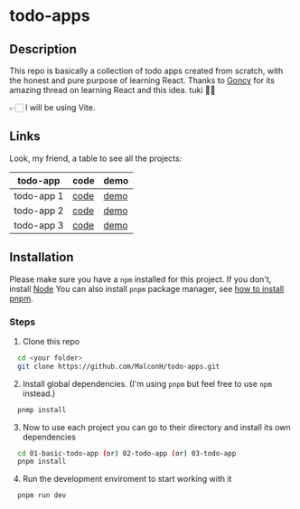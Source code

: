 # todo-apps

## Description

This repo is basically a collection of todo apps created from scratch, with the honest and pure purpose of learning React. Thanks to [Goncy](https://twitter.com/goncy) for its amazing thread on learning React and this idea. tuki 👍🏻

👉🏻 I will be using Vite.

## Links

Look, my friend, a table to see all the projects:

| todo-app | code | demo |
|----------|------|------|
| todo-app 1 | [code](./01-basic-todo-app/) | [demo](https://malconh-todo-app-1.netlify.app/) |
| todo-app 2 | [code](./02-todo-app/) | [demo](https://malconh-todo-app-2.netlify.app) |
| todo-app 3 | [code](./03-todo-app/) | [demo](https://awesome-todo-app.netlify.app/) |

## Installation

Please make sure you have a `npm` installed for this project. If you don't, install [Node](https://nodejs.org/en/download/package-manager/current)
You can also install `pnpm` package manager, see [how to install pnpm](https://pnpm.io/installation).

### Steps

1. Clone this repo

```bash
  cd <your folder>
  git clone https://github.com/MalconH/todo-apps.git
```

2. Install global dependencies. (I'm using `pnpm` but feel free to use `npm` instead.)

```bash
  pnmp install
```

3. Now to use each project you can go to their directory and install its own dependencies

```bash
  cd 01-basic-todo-app (or) 02-todo-app (or) 03-todo-app
  pnpm install
```

4. Run the development enviroment to start working with it

```bash
  pnpm run dev
```
